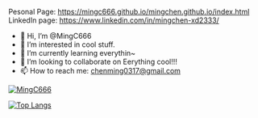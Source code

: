 Pesonal Page:   https://mingc666.github.io/mingchen.github.io/index.html
LinkedIn page:  https://www.linkedin.com/in/mingchen-xd2333/

- 👋 Hi, I’m @MingC666
- 👀 I’m interested in cool stuff.
- 🌱 I’m currently learning everythin~
- 💞️ I’m looking to collaborate on Eerything cool!!!
- 📫 How to reach me: chenming0317@gmail.com

<!---
MingC666/MingC666 is a ✨ special ✨ repository because its `README.md` (this file) appears on your GitHub profile.
You can click the Preview link to take a look at your changes.

--->

<!--- https://github.com/anuraghazra/github-readme-stats/blob/master/docs/readme_cn.md#github-%E7%BB%9F%E8%AE%A1%E5%8D%A1%E7%89%87 --->
[![MingC666](https://github-readme-stats.vercel.app/api?username=MingC666&count_private=true&show_icons=true&theme=cobalt)](https://github.com/MingC666/github-readme-stats)

[![Top Langs](https://github-readme-stats.vercel.app/api/top-langs/?username=MingC666&count_private=true)](https://github.com/MingC666/github-readme-stats)


